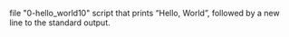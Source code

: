 file "0-hello_world10" script that prints “Hello, World”, followed by a new line to the standard output.
